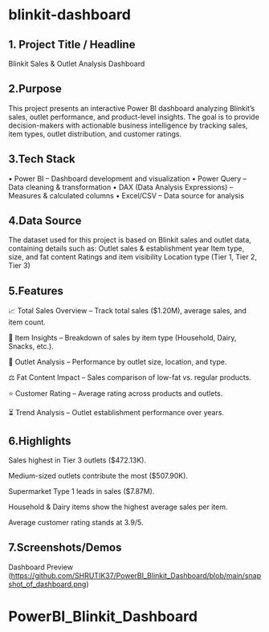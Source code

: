 # blinkit-dashboard
## 1.	Project Title / Headline

Blinkit Sales & Outlet Analysis Dashboard

## 2.Purpose
This project presents an interactive Power BI dashboard analyzing Blinkit’s sales, outlet performance, and product-level insights. The goal is to provide decision-makers with actionable business intelligence by tracking sales, item types, outlet distribution, and customer ratings.

## 3.Tech Stack
• Power BI – Dashboard development and visualization
• Power Query – Data cleaning & transformation
• DAX (Data Analysis Expressions) – Measures & calculated columns
• Excel/CSV – Data source for analysis

## 4.Data Source
The dataset used for this project is based on Blinkit sales and outlet data, containing details such as:
Outlet sales & establishment year
Item type, size, and fat content
Ratings and item visibility
Location type (Tier 1, Tier 2, Tier 3)

## 5.Features
📈 Total Sales Overview – Track total sales ($1.20M), average sales, and item count.

🛒 Item Insights – Breakdown of sales by item type (Household, Dairy, Snacks, etc.).

🏬 Outlet Analysis – Performance by outlet size, location, and type.

⚖️ Fat Content Impact – Sales comparison of low-fat vs. regular products.

⭐ Customer Rating – Average rating across products and outlets.

⏳ Trend Analysis – Outlet establishment performance over years.

## 6.Highlights

Sales highest in Tier 3 outlets ($472.13K).

Medium-sized outlets contribute the most ($507.90K).

Supermarket Type 1 leads in sales ($7.87M).

Household & Dairy items show the highest average sales per item.

Average customer rating stands at 3.9/5.

## 7.Screenshots/Demos

Dashboard Preview (https://github.com/SHRUTIK37/PowerBI_Blinkit_Dashboard/blob/main/snapshot_of_dashboard.png)


















# PowerBI_Blinkit_Dashboard
